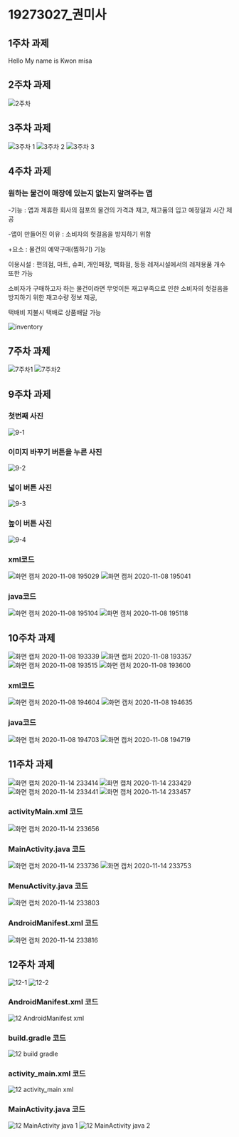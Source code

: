 # 19273027_권미사

## 1주차 과제

Hello My name is Kwon misa


## 2주차 과제
  ![2주차](https://user-images.githubusercontent.com/71074287/93702738-41ea8500-fb52-11ea-8059-e6b09adeb245.PNG)

## 3주차 과제
  ![3주차 1](https://user-images.githubusercontent.com/71074287/93703047-5a5a9f80-fb52-11ea-9c37-4d589e27954d.PNG)
  ![3주차 2](https://user-images.githubusercontent.com/71074287/93703084-5cbcf980-fb52-11ea-99de-dc98152cf2e1.PNG)
  ![3주차 3](https://user-images.githubusercontent.com/71074287/93703104-5dee2680-fb52-11ea-88a9-4156d2a8ba7d.PNG)


## 4주차 과제
### 원하는 물건이 매장에 있는지 없는지 알려주는 앱
-기능 : 앱과 제휴한 회사의 점포의 물건의 가격과 재고, 재고품의 입고 예정일과 시간 제공

-앱이 만들어진 이유 : 소비자의 헛걸음을 방지하기 위함

+요소 : 물건의 예약구매(찜하기) 기능


이용시설 : 편의점, 마트, 슈퍼, 개인매장, 백화점, 등등 레저시설에서의 레저용품 개수 또한 가능

소비자가 구매하고자 하는 물건이라면 무엇이든 재고부족으로 인한 소비자의 헛걸음을 방지하기 위한 재고수량 정보 제공,

택배비 지불시 택배로 상품배달 가능

![inventory](https://user-images.githubusercontent.com/71074287/94363598-425cc000-00fe-11eb-8f4d-9d9eef6ff0cb.png)


## 7주차 과제

  ![7주차1](https://user-images.githubusercontent.com/71074287/96360592-7ead9a00-1159-11eb-9299-0177336e3980.PNG)
  ![7주차2](https://user-images.githubusercontent.com/71074287/96360593-82412100-1159-11eb-81fd-65341a63cc4a.PNG)


## 9주차 과제
### 첫번째 사진
![9-1](https://user-images.githubusercontent.com/71074287/97804744-23b98e00-1c95-11eb-9fdd-6f9397478b0d.PNG)
### 이미지 바꾸기 버튼을 누른 사진
![9-2](https://user-images.githubusercontent.com/71074287/97804745-25835180-1c95-11eb-8a50-30ca177eacab.PNG)
### 넓이 버튼 사진
![9-3](https://user-images.githubusercontent.com/71074287/97804747-261be800-1c95-11eb-9e29-97ed9736ec6c.PNG)
### 높이 버튼 사진
![9-4](https://user-images.githubusercontent.com/71074287/97804748-274d1500-1c95-11eb-81c0-87e906968192.PNG)
### xml코드
![화면 캡처 2020-11-08 195029](https://user-images.githubusercontent.com/71074287/98463031-cde86700-21fb-11eb-87e2-a5bb8fe3d612.png)
![화면 캡처 2020-11-08 195041](https://user-images.githubusercontent.com/71074287/98463032-cfb22a80-21fb-11eb-85e5-eac98d5cd7a2.png)

### java코드
![화면 캡처 2020-11-08 195104](https://user-images.githubusercontent.com/71074287/98463034-d0e35780-21fb-11eb-9d8e-e7f2881321e0.png)
![화면 캡처 2020-11-08 195118](https://user-images.githubusercontent.com/71074287/98463036-d2ad1b00-21fb-11eb-9c64-eea35520e471.png)

## 10주차 과제
![화면 캡처 2020-11-08 193339](https://user-images.githubusercontent.com/71074287/98462728-b01a0280-21f9-11eb-90de-94c242ede794.png)
![화면 캡처 2020-11-08 193357](https://user-images.githubusercontent.com/71074287/98462732-b60fe380-21f9-11eb-928b-549c53655d5d.png)
![화면 캡처 2020-11-08 193515](https://user-images.githubusercontent.com/71074287/98462739-bb6d2e00-21f9-11eb-9328-0c7c9463d108.png)
![화면 캡처 2020-11-08 193600](https://user-images.githubusercontent.com/71074287/98462747-c45dff80-21f9-11eb-9a99-fe46aca63817.png)
### xml코드
![화면 캡처 2020-11-08 194604](https://user-images.githubusercontent.com/71074287/98462956-4dc20180-21fb-11eb-9931-5e1a64d2a691.png)
![화면 캡처 2020-11-08 194635](https://user-images.githubusercontent.com/71074287/98462957-50245b80-21fb-11eb-81a6-00134b4c94b8.png)

### java코드
![화면 캡처 2020-11-08 194703](https://user-images.githubusercontent.com/71074287/98462959-51558880-21fb-11eb-8061-114fc774df25.png)
![화면 캡처 2020-11-08 194719](https://user-images.githubusercontent.com/71074287/98462960-531f4c00-21fb-11eb-93a4-6cd87e77031e.png)


## 11주차 과제
![화면 캡처 2020-11-14 233414](https://user-images.githubusercontent.com/71074287/99149541-0db6bf00-26d2-11eb-8eda-0fcb49a2a00d.png)
![화면 캡처 2020-11-14 233429](https://user-images.githubusercontent.com/71074287/99149543-0ee7ec00-26d2-11eb-8b8d-3f71ed82550f.png)
![화면 캡처 2020-11-14 233441](https://user-images.githubusercontent.com/71074287/99149545-10191900-26d2-11eb-9a99-95ab2dcb3b25.png)
![화면 캡처 2020-11-14 233457](https://user-images.githubusercontent.com/71074287/99149547-11e2dc80-26d2-11eb-88dd-48dd808443bf.png)

### activityMain.xml 코드
![화면 캡처 2020-11-14 233656](https://user-images.githubusercontent.com/71074287/99149619-887fda00-26d2-11eb-9281-b821f139d526.png)

### MainActivity.java 코드
![화면 캡처 2020-11-14 233736](https://user-images.githubusercontent.com/71074287/99149621-89b10700-26d2-11eb-9987-3c180292385d.png)
![화면 캡처 2020-11-14 233753](https://user-images.githubusercontent.com/71074287/99149625-8b7aca80-26d2-11eb-91ac-3b54da95e8f7.png)

### MenuActivity.java 코드
![화면 캡처 2020-11-14 233803](https://user-images.githubusercontent.com/71074287/99149629-8cabf780-26d2-11eb-801d-be6c3063565b.png)

### AndroidManifest.xml 코드
![화면 캡처 2020-11-14 233816](https://user-images.githubusercontent.com/71074287/99149630-8e75bb00-26d2-11eb-9901-3611b58cd2b5.png)


## 12주차 과제
![12-1](https://user-images.githubusercontent.com/71074287/99621973-8fa93e00-2a6c-11eb-8312-eaf63a144c78.png)
![12-2](https://user-images.githubusercontent.com/71074287/99621986-95068880-2a6c-11eb-8660-4f9b2d7f258d.png)

### AndroidManifest.xml 코드
![12 AndroidManifest xml](https://user-images.githubusercontent.com/71074287/99622059-bb2c2880-2a6c-11eb-92cb-c0be015367a3.png)

### build.gradle 코드
![12 build gradle](https://user-images.githubusercontent.com/71074287/99622065-c0897300-2a6c-11eb-9631-01c4beef0df8.png)

### activity_main.xml 코드
![12 activity_main xml](https://user-images.githubusercontent.com/71074287/99622070-c41cfa00-2a6c-11eb-82a4-bbe6c8b9dc4e.png)

### MainActivity.java 코드
![12 MainActivity java 1](https://user-images.githubusercontent.com/71074287/99622076-c717ea80-2a6c-11eb-8017-e69c8d592268.png)
![12 MainActivity java 2](https://user-images.githubusercontent.com/71074287/99622082-c97a4480-2a6c-11eb-9d12-9b3ef0065887.png)
